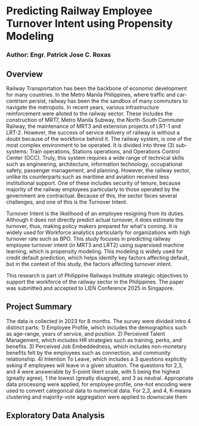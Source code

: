 # Predicting Railway Employee Turnover Intent using Propensity Modeling
### Author: Engr. Patrick Jose C. Roxas

## Overview

Railway Transportation has been the backbone of economic development for many countries. In the Metro Manila Philippines, where traffic and car-centrism persist, railway has been the the sandbox of many commuters to navigate the metropolis. In recent years, various infrastructure reinforcement were alloted to the railway sector. These includes the construction of MRT7, Metro Manila Subway, the North-South Commuter Railway, the maintenance of MRT3 and extension projects of LRT-1 and LRT-2. However, the success of service delivery of railway is without a doubt because of the workforce behind it. The railway system, is one of the most complex environment to be operated. It is divided into three (3) sub-systems: Train operations, Stations operations, and Operations Control Center (OCC). Truly, this system requires a wide range of technical skills such as engineering, architecture, information technology, occupational safety, passenger management, and planning. However, the railway sector, unlike its counterparts such as maritime and aviation received less institutional support. One of these includes security of tenure, because majority of the railway employees particularly to those operated by the government are contractual. Because of this, the sector faces several challenges, and one of this is the Turnover Intent. 

Turnover Intent is the likelihood of an employee resigning from its duties. Although it does not directly predict actual turnover, it does estimate the turnover, thus, making policy makers prepared for what's coming. It is widely used for Workforce analytics particularly for organizations with high turnover rate such as BPO. This study focuses in predicting railway employee turnover intent (in MRT3 and LRT2) using supervised machine learning, which is propensity modeling. This modeling is widely used for credit default prediction, which helps identify key factors affecting default, but in the context of this study, the factors affecting turnover intent.

This research is part of Philippine Railways Institute strategic objectives to support the workforce of the railway sector in the Philippines. The paper was submitted and accepted to LIEN Conference 2025 in Singapore.

## Project Summary
The data is collected in 2023 for 8 months. The survey were divided intro 4 distinct parts: 1) Employee Profile, which includes the demographics such as age-range, years of service, and position. 2) Perceived Talent Management, which includes HR strategies such as training, perks, and benefits. 3) Perceived Job Embeddedness, which includes non-monetary benefits felt by the employees such as connection, and community relationship. 4) Intention To Leave, which includes a 3 questions explicitly asking if employees will leave in a given situation. The questions for 2,3, and 4 were answerable by 5-point likert scale, with 5 being the highest (greatly agree), 1 the lowest (greatly disagree), and 3 as neutral. Appropriate data processing were applied, for employee profile, one-hot encoding were used to convert categorical data to numerical data. For 2,3, and 4, K-means clustering and majority-vote aggregation were applied to downscale them

## Exploratory Data Analysis
<p align="center>
<img width="769" height="641" alt="image" src="https://github.com/user-attachments/assets/d62f8e26-0848-49fc-9115-b854bb705e52" />
</p>


